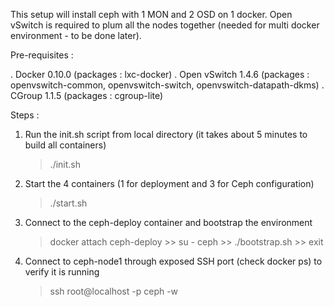 This setup will install ceph with 1 MON and 2 OSD on 1 docker.
Open vSwitch is required to plum all the nodes together (needed for multi docker environment - to be done later).

Pre-requisites :

. Docker 0.10.0 (packages : lxc-docker)
. Open vSwitch 1.4.6 (packages : openvswitch-common, openvswitch-switch, openvswitch-datapath-dkms)
. CGroup 1.1.5 (packages : cgroup-lite)


Steps :

1. Run the init.sh script from local directory (it takes about 5 minutes to build all containers) 
	> ./init.sh

2. Start the 4 containers (1 for deployment and 3 for Ceph configuration)
	> ./start.sh

3. Connect to the ceph-deploy container and bootstrap the environment
	> docker attach ceph-deploy
		>> su - ceph
		>> ./bootstrap.sh
		>> exit

4. Connect to ceph-node1 through exposed SSH port (check docker ps) to verify it is running
	> ssh root@localhost -p <exposed port for ceph-node1>
	> ceph -w

